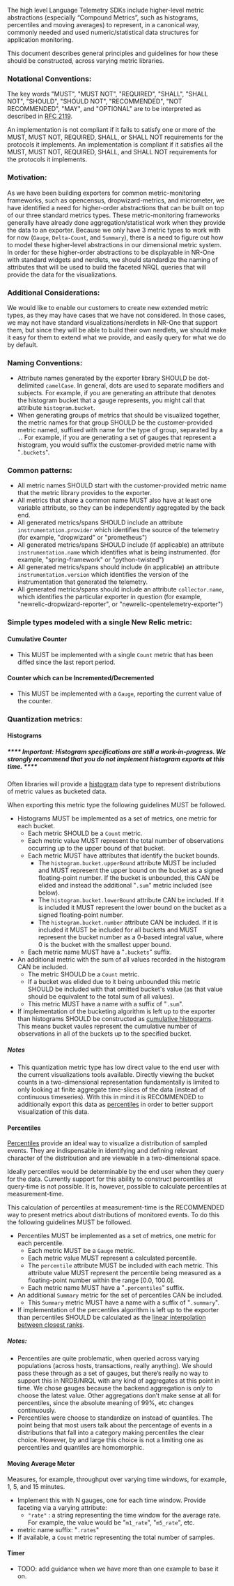 The high level Language Telemetry SDKs include higher-level metric abstractions (especially “Compound Metrics”, such as histograms, 
percentiles and moving averages) to represent, in a canonical way, commonly needed and used numeric/statistical data structures for application monitoring.

This document describes general principles and guidelines for how these should be constructed, across varying metric libraries.

### Notational Conventions:
The key words "MUST", "MUST NOT", "REQUIRED", "SHALL", "SHALL NOT", "SHOULD", "SHOULD NOT", "RECOMMENDED", "NOT RECOMMENDED", "MAY", and "OPTIONAL" are to be interpreted as described in [RFC 2119](http://tools.ietf.org/html/rfc2119).

An implementation is not compliant if it fails to satisfy one or more of the MUST, MUST NOT, REQUIRED, SHALL, or SHALL NOT requirements for the protocols it implements. An implementation is compliant if it satisfies all the MUST, MUST NOT, REQUIRED, SHALL, and SHALL NOT requirements for the protocols it implements.

### Motivation:
As we have been building exporters for common metric-monitoring frameworks, such as opencensus, dropwizard-metrics, and
micrometer, we have identified a need for higher-order abstractions that can be built on top of our three standard metrics types.
These metric-monitoring frameworks generally have already done aggregation/statistical work when they provide the data to an exporter.
Because we only have 3 metric types to work with for now (`Gauge`, `Delta-Count`, and `Summary`), there is a need to
figure out how to model these higher-level abstractions in our dimensional metric system.  In order for these higher-order 
abstractions to be displayable in NR-One with standard widgets and nerdlets, we should standardize the naming of attributes 
that will be used to build the faceted NRQL queries that will provide the data for the visualizations.

### Additional Considerations:
We would like to enable our customers to create new extended metric types, as they may have cases that we have not considered.
In those cases, we may not have standard visualizations/nerdlets in NR-One that support them, but since they will be able 
to build their own nerdlets, we should make it easy for them to extend what we provide, and easily query for what we do by default.

### Naming Conventions:
* Attribute names generated by the exporter library SHOULD be dot-delimited `camelCase`.
In general, dots are used to separate modifiers and subjects. For example, if you are generating an attribute that denotes the histogram bucket that a gauge
represents, you might call that attribute `histogram.bucket`.
* When generating groups of metrics that should be visualized together, the metric names for that group SHOULD be the customer-provided metric named, suffixed with name for the type of group, separated by a `.`.
  For example, if you are generating a set of gauges that represent a histogram, you would suffix the customer-provided metric name with "`.buckets`".

### Common patterns:
* All metric names SHOULD start with the customer-provided metric name that the metric library provides to the exporter.
* All metrics that share a common name MUST also have at least one variable attribute, so they can be independently aggregated by the back end.
* All generated metrics/spans SHOULD include an attribute `instrumentation.provider` which identifies the source of the telemetry (for example, "dropwizard" or "prometheus")
* All generated metrics/spans SHOULD include (if applicable) an attribute `instrumentation.name` which identifies what is being instrumented. (for example, "spring-framework" or "python-twisted")
* All generated metrics/spans should include (in applicable) an attribute `instrumentation.version` which identifies the version of the instrumentation that generated the telemetry.
* All generated metrics/spans should include an attribute `collector.name`, which identifies the particular exporter in question (for example, "newrelic-dropwizard-reporter", or "newrelic-opentelemetry-exporter")

### Simple types modeled with a single New Relic metric:
#### Cumulative Counter
  * This MUST be implemented with a single `Count` metric that has been diffed since the last report period.
#### Counter which can be Incremented/Decremented
  * This MUST be implemented with a `Gauge`, reporting the current value of the counter.

### Quantization metrics:
#### Histograms

##### **** Important: Histogram specifications are still a work-in-progress. We strongly recommend that you do not implement histogram exports at this time. **** 

Often libraries will provide a [histogram](https://en.wikipedia.org/wiki/Histogram) data type to represent distributions of metric values as bucketed data.

When exporting this metric type the following guidelines MUST be followed.

  * Histograms MUST be implemented as a set of metrics, one metric for each bucket.
    * Each metric SHOULD be a `Count` metric.
    * Each metric value MUST represent the total number of observations occurring up to the upper bound of that bucket.
    * Each metric MUST have attributes that identify the bucket bounds.
      * The `histogram.bucket.upperBound` attribute MUST be included and MUST represent the upper bound on the bucket as a signed floating-point number.
        If the bucket is unbounded, this CAN be elided and instead the additional "`.sum`" metric included (see below).
      * The `histogram.bucket.lowerBound` attribute CAN be included.
        If it is included it MUST represent the lower bound on the bucket as a signed floating-point number.
      * The `histogram.bucket.number` attribute CAN be included.
        If it is included it MUST be included for all buckets and MUST represent the bucket number as a 0-based integral value, where 0 is the bucket with the smallest upper bound.
    * Each metric name MUST have a "`.buckets`" suffix.
  * An additional metric with the sum of all values recorded in the histogram CAN be included.
    * The metric SHOULD be a `Count` metric.
    * If a bucket was elided due to it being unbounded this metric SHOULD be included with that omitted bucket's value (as that value should be equivalent to the total sum of all values).
    * This metric MUST have a name with a suffix of "`.sum`".
  * If implementation of the bucketing algorithm is left up to the exporter than histograms SHOULD be constructed as [cumulative histograms](https://en.wikipedia.org/wiki/Histogram#Cumulative_histogram).
    This means bucket vaules represent the cumulative number of observations in all of the buckets up to the specified bucket.

##### Notes

* This quantization metric type has low direct value to the end user with the current visualizations tools available.
  Directly viewing the bucket counts in a two-dimensional representation fundamentally is limited to only looking at finite aggregate time-slices of the data (instead of continuous timeseries).
  With this in mind it is RECOMMENDED to additionally export this data as [percentiles](#Percentiles) in order to better support visualization of this data.

#### Percentiles
[Percentiles](https://en.wikipedia.org/wiki/Percentile) provide an ideal way to visualize a distribution of sampled events.
They are indispensable in identifying and defining relevant character of the distribution and are viewable in a two-dimensional space.

Ideally percentiles would be determinable by the end user when they query for the data.
Currently support for this ability to construct percentiles at query-time is not possible.
It is, however, possible to calculate percentiles at measurement-time.

This calculation of percentiles at measurement-time is the RECOMMENDED way to present metrics about distributions of monitored events.
To do this the following guidelines MUST be followed.

  * Percentiles MUST be implemented as a set of metrics, one metric for each percentile.
    * Each metric MUST be a `Gauge` metric.
    * Each metric value MUST represent a calculated percentile.
    * The `percentile` attribute MUST be included with each metric.
      This attribute value MUST represent the percentile being measured as a floating-point number within the range [0.0, 100.0].
    * Each metric name MUST have a "`.percentiles`" suffix.
  * An additional `Summary` metric for the set of percentiles CAN be included.
    * This `Summary` metric MUST have a name with a suffix of "`.summary`".
  * If implementation of the percentiles algorithm is left up to the exporter than percentiles SHOULD be calculated as the [linear interpolation between closest ranks](https://en.wikipedia.org/wiki/Percentile#The_linear_interpolation_between_closest_ranks_method).

##### Notes:

* Percentiles are quite problematic, when queried across varying populations (across hosts, transactions, really anything).
  We should pass these through as a set of gauges, but there’s really no way to support this in NRDB/NRQL with any kind of aggregates at this point in time.
  We chose gauges because the backend aggregation is *only* to choose the latest value. Other aggregations don’t make sense at all for percentiles, since the absolute meaning of 99%, etc changes continuously.
* Percentiles were choose to standardize on instead of quantiles.
  The point being that most users talk about the percentage of events in a distributions that fall into a category making percentiles the clear choice.
  However, by and large this choice is not a limiting one as percentiles and quantiles are homomorphic.

#### Moving Average Meter
Measures, for example, throughput over varying time windows, for example, 1, 5, and 15 minutes.

* Implement this with N gauges, one for each time window. Provide faceting via a varying attribute:
  * `"rate"` : a string representing the time window for the average rate. For example, the value would be "`m1_rate`", "`m5_rate`", etc.
* metric name suffix: "`.rates`"
* If available, a `Count` metric representing the total number of samples.

#### Timer
  * TODO: add guidance when we have more than one example to base it on.
